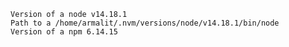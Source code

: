     Version of a node v14.18.1
    Path to a /home/armalit/.nvm/versions/node/v14.18.1/bin/node
    Version of a npm 6.14.15
